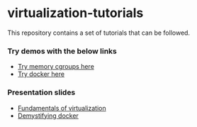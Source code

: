 # virtualization-tutorials

This repository contains a set of tutorials that can be followed.

### Try demos with the below links

- [Try memory cgroups here](demos/cgroups.md)
- [Try docker here](demos/docker.md)

### Presentation slides

- [Fundamentals of virtualization](https://sap-my.sharepoint.com/:p:/p/prashanth/Ed0-HB1gfXxKnsRb1RFwUt0BpftARIViA4Jrv9ijSJmQTw?e=I6Jdxg)  
- [Demystifying docker](https://sap-my.sharepoint.com/:p:/p/prashanth/Ea2zd7TjbKNAk0JqPg1d3mkB-R5tLU9Qbo6usqQjTelGCA?e=mRtpzp)